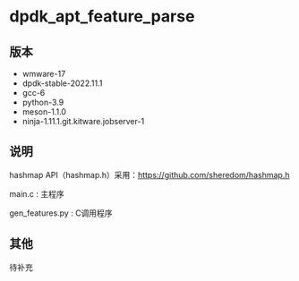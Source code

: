 # dpdk_apt_feature_parse

## 版本

* wmware-17
* dpdk-stable-2022.11.1
* gcc-6
* python-3.9
* meson-1.1.0
* ninja-1.11.1.git.kitware.jobserver-1

## 说明

hashmap API（hashmap.h）采用：https://github.com/sheredom/hashmap.h

main.c : 主程序

gen_features.py : C调用程序



## 其他

待补充